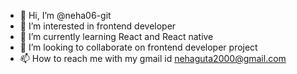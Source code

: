 - 👋 Hi, I’m @neha06-git
- 👀 I’m interested in frontend developer
- 🌱 I’m currently learning React and React native
- 💞️ I’m looking to collaborate on frontend developer project
- 📫 How to reach me with my gmail id nehaguta2000@gmail.com

<!---
neha06-git/neha06-git is a ✨ special ✨ repository because its `README.md` (this file) appears on your GitHub profile.
You can click the Preview link to take a look at your changes.
--->
